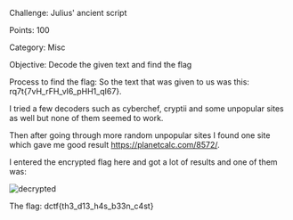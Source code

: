 Challenge: Julius' ancient script

Points: 100

Category: Misc

Objective: Decode the given text and find the flag

Process to find the flag: So the text that was given to us was this: rq7t{7vH_rFH_vI6_pHH1_qI67}.

I tried a few decoders such as cyberchef, cryptii and some unpopular sites as well but none of them seemed to work.

Then after going through more random unpopular sites I found one site which gave me good result https://planetcalc.com/8572/.

I entered the encrypted flag here and got a lot of results and one of them was:

![decrypted](https://github.com/thirty2/CTF-Writeups/blob/master/2021/dCTF/crypto/Julius'-ancient-script/julius_rot_ancient_script.png)

The flag: dctf{th3_d13_h4s_b33n_c4st}
